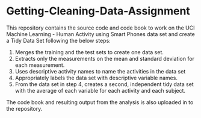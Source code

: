 # Getting-Cleaning-Data-Assignment

This repository contains the source code and code book to work on the UCI Machine Learning - Human Activity using Smart Phones data set and create a Tidy Data Set following the below steps:

1. Merges the training and the test sets to create one data set.
2. Extracts only the measurements on the mean and standard deviation for each measurement.
3. Uses descriptive activity names to name the activities in the data set
4. Appropriately labels the data set with descriptive variable names.
5. From the data set in step 4, creates a second, independent tidy data set with the average of each variable for each activity and each subject.


The code book and resulting output from the analysis is also uploaded in to the repository.
